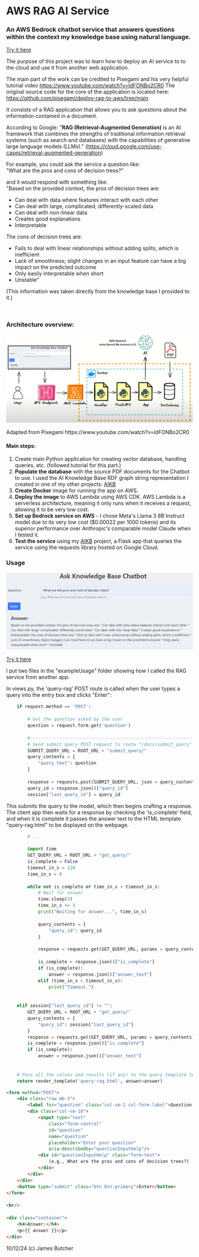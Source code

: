 # AWS RAG AI Service

### An AWS Bedrock chatbot service that answers questions within the context my knowledge base using natural language.

[Try it here](https://aikb-bfe2tw67tq-ue.a.run.app/query-rag)

The purpose of this project was to learn how to deploy an AI service to to the cloud and use it from another web application.

The main part of the work can be credited to Pixegami and his very helpful tutorial video https://www.youtube.com/watch?v=ldFONBo2CR0
The original source code for the core of the application is located here: https://github.com/pixegami/deploy-rag-to-aws/tree/main

It consists of a RAG application that allows you to ask questions about the information contained in a document.

According to Google: "**RAG (Retrieval-Augmented Generation)** is an AI framework that combines the strengths of traditional information retrieval systems (such as search and databases) with the capabilities of generative large language models (LLMs)." (https://cloud.google.com/use-cases/retrieval-augmented-generation)

For example, you could ask the service a question like:
<br>
"What are the pros and cons of decision trees?" 

and it would respond with something like: 
<br>
"Based on the provided context, the pros of decision trees are: 
* Can deal with data where features interact with each other
* Can deal with large, complicated, differently-scaled data
* Can deal with non-linear data
* Creates good explanations
* Interpretable
  
The cons of decision trees are:
* Fails to deal with linear relationships without adding splits, which is inefficient
* Lack of smoothness; slight changes in an input feature can have a big impact on the predicted outcome
* Only easily interpretable when short
* Unstable"
  
(This information was taken directly from the knowledge base I provided to it.)

<br>

### Architecture overview:

<p align="center">
  <img src="https://github.com/jmsbutcher/AWS-RAG-AI-service/blob/main/readmeImages/architectureDiagram.png">
</p>
Adapted from Pixegami https://www.youtube.com/watch?v=ldFONBo2CR0

#### Main steps:

1. Create main Python application for creating vector database, handling queries, etc. (followed tutorial for this part.)
2. **Populate the database** with the source PDF documents for the Chatbot to use. I used the AI Knowledge Base RDF graph string representation I created in one of my other projects: [AIKB](https://github.com/jmsbutcher/AI-Knowledge-Base)
3. **Create Docker** image for running the app on AWS.
4. **Deploy the image** to AWS Lambda using AWS CDK. AWS Lambda is a serverless architecture, meaning it only runs when it receives a request, allowing it to be very low cost.
5. **Set up Bedrock service on AWS** - I chose Meta's Llama 3 8B Instruct model due to its very low cost ($0.00022 per 1000 tokens) and its superior performance over Anthropic's comparable model Claude when I tested it.
6. **Test the service** using my [AIKB](https://github.com/jmsbutcher/AI-Knowledge-Base) project, a Flask app that queries the service using the requests library hosted on Google Cloud.

### Usage

<p align="center">
  <img src="https://github.com/jmsbutcher/AWS-RAG-AI-service/blob/main/readmeImages/usageScreenshot.png">
</p>

[Try it here](https://aikb-bfe2tw67tq-ue.a.run.app/query-rag)

I put two files in the "exampleUsage" folder showing how I called the RAG service from another app.

In views.py, the 'query-rag' POST route is called when the user types a query into the entry box and clicks "Enter":

```python
    if request.method == 'POST':

        # Get the question asked by the user
        question = request.form.get('question')

        #------------------------------------------------------------------------------
        # Send submit query POST request to route "/docs/submit_query"
        SUBMIT_QUERY_URL = ROOT_URL + "submit_query/"
        query_contents = {
            "query_text": question
        }

        response = requests.post(SUBMIT_QUERY_URL, json = query_contents)
        query_id = response.json()["query_id"]
        session["last_query_id"] = query_id
```

This submits the query to the model, which then begins crafting a response. The client app then waits for a response by checking the 'is_complete' field, and when it is complete it passes the answer text to the HTML template "query-rag.html" to be displayed on the webpage.

```python
        # ...

        import time
        GET_QUERY_URL = ROOT_URL + "get_query/"
        is_complete = False
        timeout_in_s = 120
        time_in_s = 0

        while not is_complete or time_in_s > timeout_in_s:
            # Wait for answer
            time.sleep(3)
            time_in_s += 3
            print("Waiting for answer...", time_in_s)

            query_contents = {
                "query_id": query_id
            }

            response = requests.get(GET_QUERY_URL, params = query_contents)

            is_complete = response.json()["is_complete"]
            if (is_complete):
                answer = response.json()["answer_text"]
            elif (time_in_s > timeout_in_s):
                print("Timeout.")
                

    elif session["last_query_id"] != "":
        GET_QUERY_URL = ROOT_URL + "get_query/"
        query_contents = {
            "query_id": session["last_query_id"]
        }
        response = requests.get(GET_QUERY_URL, params = query_contents)
        is_complete = response.json()["is_complete"]
        if (is_complete):
            answer = response.json()["answer_text"]


    # Pass all the values and results (if any) to the query template to be displayed
    return render_template('query-rag.html', answer=answer)
```

```html
<form method="POST">
    <div class="row mb-3">
        <label for="question" class="col-sm-2 col-form-label">Question:</label>
        <div class="col-sm-10">
            <input type="text"
                class="form-control"
                id="question"
                name="question"
                placeholder="Enter your question"
                aria-describedby="questionInputHelp"/>
            <div id="questionInputHelp" class="form-text">
                (e.g., What are the pros and cons of decision trees?)
            </div>
        </div>
    </div>
    <button type="submit" class="btn btn-primary">Enter</button>
</form>

<br/>

<div class="container">
    <h4>Answer:</h4>
    <p>{{ answer }}</p>
</div>
```
   
10/12/24
(c) James Butcher
